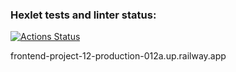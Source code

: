 ### Hexlet tests and linter status:
[![Actions Status](https://github.com/Igoryahaha/frontend-project-12/workflows/hexlet-check/badge.svg)](https://github.com/Igoryahaha/frontend-project-12/actions)

frontend-project-12-production-012a.up.railway.app